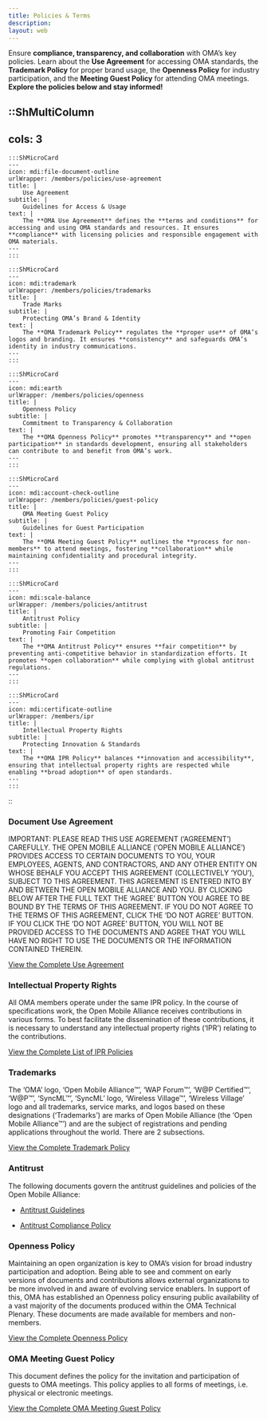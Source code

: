 ```yaml
---
title: Policies & Terms
description:
layout: web
---
```


Ensure **compliance, transparency, and collaboration** with OMA’s key policies. Learn about the **Use Agreement** for accessing OMA standards, the **Trademark Policy** for proper brand usage, the **Openness Policy** for industry participation, and the **Meeting Guest Policy** for attending OMA meetings. **Explore the policies below and stay informed!**  


::ShMultiColumn
---
cols: 3
---

    :::ShMicroCard
    ---
    icon: mdi:file-document-outline
    urlWrapper: /members/policies/use-agreement
    title: |
        Use Agreement
    subtitle: |
        Guidelines for Access & Usage
    text: |
        The **OMA Use Agreement** defines the **terms and conditions** for accessing and using OMA standards and resources. It ensures **compliance** with licensing policies and responsible engagement with OMA materials.
    ---
    :::

    :::ShMicroCard
    ---
    icon: mdi:trademark
    urlWrapper: /members/policies/trademarks
    title: |
        Trade Marks
    subtitle: |
        Protecting OMA’s Brand & Identity
    text: |
        The **OMA Trademark Policy** regulates the **proper use** of OMA’s logos and branding. It ensures **consistency** and safeguards OMA’s identity in industry communications.
    ---
    :::

    :::ShMicroCard
    ---
    icon: mdi:earth
    urlWrapper: /members/policies/openness
    title: |
        Openness Policy
    subtitle: |
        Commitment to Transparency & Collaboration
    text: |
        The **OMA Openness Policy** promotes **transparency** and **open participation** in standards development, ensuring all stakeholders can contribute to and benefit from OMA’s work.
    ---
    :::

    :::ShMicroCard
    ---
    icon: mdi:account-check-outline
    urlWrapper: /members/policies/guest-policy
    title: |
        OMA Meeting Guest Policy
    subtitle: |
        Guidelines for Guest Participation
    text: |
        The **OMA Meeting Guest Policy** outlines the **process for non-members** to attend meetings, fostering **collaboration** while maintaining confidentiality and procedural integrity.
    ---
    :::

    :::ShMicroCard
    ---
    icon: mdi:scale-balance
    urlWrapper: /members/policies/antitrust
    title: |
        Antitrust Policy
    subtitle: |
        Promoting Fair Competition
    text: |
        The **OMA Antitrust Policy** ensures **fair competition** by preventing anti-competitive behavior in standardization efforts. It promotes **open collaboration** while complying with global antitrust regulations.
    ---
    :::

    :::ShMicroCard
    ---
    icon: mdi:certificate-outline
    urlWrapper: /members/ipr
    title: |
        Intellectual Property Rights
    subtitle: |
        Protecting Innovation & Standards
    text: |
        The **OMA IPR Policy** balances **innovation and accessibility**, ensuring that intellectual property rights are respected while enabling **broad adoption** of open standards.
    ---
    :::

::





### Document Use Agreement
IMPORTANT: PLEASE READ THIS USE AGREEMENT (‘AGREEMENT’) CAREFULLY. THE OPEN MOBILE ALLIANCE (‘OPEN MOBILE ALLIANCE’) PROVIDES ACCESS TO CERTAIN DOCUMENTS TO YOU, YOUR EMPLOYEES, AGENTS, AND CONTRACTORS, AND ANY OTHER ENTITY ON WHOSE BEHALF YOU ACCEPT THIS AGREEMENT (COLLECTIVELY ‘YOU’), SUBJECT TO THIS AGREEMENT. THIS AGREEMENT IS ENTERED INTO BY AND BETWEEN THE OPEN MOBILE ALLIANCE AND YOU. BY CLICKING BELOW AFTER THE FULL TEXT THE ‘AGREE’ BUTTON YOU AGREE TO BE BOUND BY THE TERMS OF THIS AGREEMENT. IF YOU DO NOT AGREE TO THE TERMS OF THIS AGREEMENT, CLICK THE ‘DO NOT AGREE’ BUTTON. IF YOU CLICK THE ‘DO NOT AGREE’ BUTTON, YOU WILL NOT BE PROVIDED ACCESS TO THE DOCUMENTS AND AGREE THAT YOU WILL HAVE NO RIGHT TO USE THE DOCUMENTS OR THE INFORMATION CONTAINED THEREIN.

[View the Complete Use Agreement](/omaspecworks/about/policies-terms/use-agreement)
### Intellectual Property Rights
All OMA members operate under the same IPR policy.
In the course of specifications work, the Open Mobile Alliance receives contributions in various forms. To best facilitate the dissemination of these contributions, it is necessary to understand any intellectual property rights (‘IPR’) relating to the contributions.

[View the Complete List of IPR Policies](/omaspecworks/about/ipr)

### Trademarks
The ‘OMA’ logo, ‘Open Mobile Alliance™’, ‘WAP Forum™’, ‘W@P Certified™’, ‘W@P™’, ‘SyncML™’, ‘SyncML’ logo, ‘Wireless Village™’, ‘Wireless Village’ logo and all trademarks, service marks, and logos based on these designations (‘Trademarks’) are marks of Open Mobile Alliance (the ‘Open Mobile Alliance™’) and are the subject of registrations and pending applications throughout the world. There are 2 subsections.

[View the Complete Trademark Policy](/omaspecworks/about/policies-terms/trademarks)
### Antitrust
The following documents govern the antitrust guidelines and policies of the Open Mobile Alliance:

* <a href="/documentation/Antitrust/antitrustguidelines.pdf" target="_blank">Antitrust Guidelines</a>

* <a href="/documentation/Antitrust/OMA-Reference-2016-0005-Antitrust_Compliance_Policy.pdf" target="_blank" >Antitrust Compliance Policy</a> 

### Openness Policy
Maintaining an open organization is key to OMA’s vision for broad industry participation and adoption. Being able to see and comment on early versions of documents and contributions allows external organizations to be more involved in and aware of evolving service enablers. In support of this, OMA has established an Openness policy ensuring public availability of a vast majority of the documents produced within the OMA Technical Plenary. These documents are made available for members and non-members.

[View the Complete Openness Policy](/omaspecworks/about/policies-terms/openness)

### OMA Meeting Guest Policy
This document defines the policy for the invitation and participation of guests to OMA meetings. This policy applies to all forms of meetings, i.e. physical or electronic meetings.

[View the Complete OMA Meeting Guest Policy](/omaspecworks/about/policies-terms/guest-policy)
